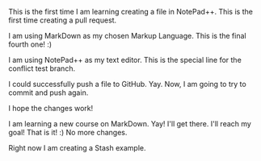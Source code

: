 This is the first time I am learning creating a file in NotePad++. This is the first time creating a pull request.


I am using MarkDown as my chosen Markup Language. This is the final fourth one! :)


I am using NotePad++ as my text editor. This is the special line for the conflict test branch.

I could successfully push a file to GitHub. Yay. Now, I am going to try to commit and push again. 

I hope the changes work! 


I am learning a new course on MarkDown. Yay! I'll get there. I'll reach my goal! That is it! :)
No more changes.

Right now I am creating a Stash example.